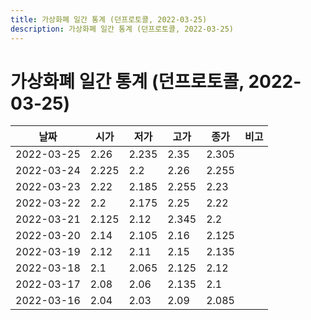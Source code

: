 ```yaml
---
title: 가상화폐 일간 통계 (던프로토콜, 2022-03-25)
description: 가상화폐 일간 통계 (던프로토콜, 2022-03-25)
---
```


가상화폐 일간 통계 (던프로토콜, 2022-03-25)
===

|날짜|시가|저가|고가|종가|비고|
|--|--|--|--|--|--|
|2022-03-25|2.26|2.235|2.35|2.305|    |
|2022-03-24|2.225|2.2|2.26|2.255|    |
|2022-03-23|2.22|2.185|2.255|2.23|    |
|2022-03-22|2.2|2.175|2.25|2.22|    |
|2022-03-21|2.125|2.12|2.345|2.2|    |
|2022-03-20|2.14|2.105|2.16|2.125|    |
|2022-03-19|2.12|2.11|2.15|2.135|    |
|2022-03-18|2.1|2.065|2.125|2.12|    |
|2022-03-17|2.08|2.06|2.135|2.1|    |
|2022-03-16|2.04|2.03|2.09|2.085|    |
